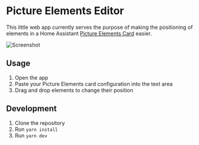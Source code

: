 # Picture Elements Editor

This little web app currently serves the purpose of making the positioning of elements in a Home Assistant [Picture Elements Card](https://www.home-assistant.io/dashboards/picture-elements/) easier.

![Screenshot](https://github.com/niklaswa/picture-elements-editor/assets/7442307/c30cb641-373d-48ae-9157-b66f91f5582e)

## Usage

1. Open the app
2. Paste your Picture Elements card configuration into the text area
3. Drag and drop elements to change their position

## Development

1. Clone the repository
2. Run `yarn install`
3. Run `yarn dev`
